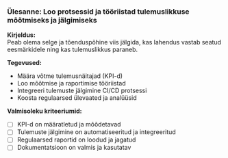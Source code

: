 ### Ülesanne: Loo protsessid ja tööriistad tulemuslikkuse mõõtmiseks ja jälgimiseks

**Kirjeldus:**  
Peab olema selge ja tõenduspõhine viis jälgida, kas lahendus vastab seatud eesmärkidele ning kas tulemuslikkus paraneb.

**Tegevused:**
- Määra võtme tulemusnäitajad (KPI-d)
- Loo mõõtmise ja raportimise tööriistad
- Integreeri tulemuste jälgimine CI/CD protsessi
- Koosta regulaarsed ülevaated ja analüüsid

**Valmisoleku kriteeriumid:**
- [ ] KPI-d on määratletud ja mõõdetavad
- [ ] Tulemuste jälgimine on automatiseeritud ja integreeritud
- [ ] Regulaarsed raportid on loodud ja jagatud
- [ ] Dokumentatsioon on valmis ja kasutatav
